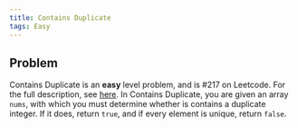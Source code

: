 ```yaml
---
title: Contains Duplicate
tags: Easy
---
```


## Problem

Contains Duplicate is an **easy** level problem, and is #217 on Leetcode. For the full description, see [here](https://leetcode.com/problems/contains-duplicate/description/).
In Contains Duplicate, you are given an array `nums`, with which you must determine whether is contains a duplicate integer. If it does, return `true`, and if every element is unique, return `false`.
